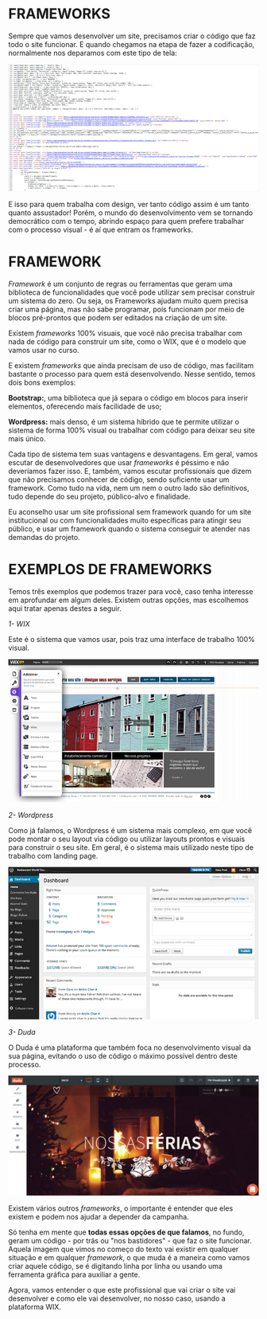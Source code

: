 # FRAMEWORKS

Sempre que vamos desenvolver um site, precisamos criar o código que faz todo o site funcionar. E quando chegamos na etapa de fazer a codificação, normalmente nos deparamos com este tipo de tela:

![Image_14](/images/[IMAGEM-alura_LandingPage_14].jpg)

E isso para quem trabalha com design, ver tanto código assim é um tanto quanto assustador! Porém, o mundo do desenvolvimento vem se tornando democrático com o tempo, abrindo espaço para quem prefere trabalhar com o processo visual - é aí que entram os frameworks.

# FRAMEWORK

*Framework* é um conjunto de regras ou ferramentas que geram uma biblioteca de funcionalidades que você pode utilizar sem precisar construir um sistema do zero. Ou seja, os Frameworks ajudam muito quem precisa criar uma página, mas não sabe programar, pois funcionam por meio de blocos pré-prontos que podem ser editados na criação de um site.

Existem *frameworks* 100% visuais, que você não precisa trabalhar com nada de código para construir um site, como o WIX, que é o modelo que vamos usar no curso.

E existem *frameworks* que ainda precisam de uso de código, mas facilitam bastante o processo para quem está desenvolvendo. Nesse sentido, temos dois bons exemplos:

**Bootstrap:**, uma biblioteca que já separa o código em blocos para inserir elementos, oferecendo mais facilidade de uso;

**Wordpress:** mais denso, é um sistema híbrido que te permite utilizar o sistema de forma 100% visual ou trabalhar com código para deixar seu site mais único.

Cada tipo de sistema tem suas vantagens e desvantagens. Em geral, vamos escutar de desenvolvedores que usar *frameworks* é péssimo e não deveríamos fazer isso. E, também, vamos escutar profissionais que dizem que não precisamos conhecer de código, sendo suficiente usar um framework. Como tudo na vida, nem um nem o outro lado são definitivos, tudo depende do seu projeto, público-alvo e finalidade.

Eu aconselho usar um site profissional sem framework quando for um site institucional ou com funcionalidades muito específicas para atingir seu público, e usar um framework quando o sistema conseguir te atender nas demandas do projeto.

# EXEMPLOS DE FRAMEWORKS

Temos três exemplos que podemos trazer para você, caso tenha interesse em aprofundar em algum deles. Existem outras opções, mas escolhemos aqui tratar apenas destes a seguir.

*1- WIX*

Este é o sistema que vamos usar, pois traz uma interface de trabalho 100% visual.

![Image_15](/images/[IMAGEM-alura_LandingPage_15].jpg)

*2- Wordpress*

Como já falamos, o Wordpress é um sistema mais complexo, em que você pode montar o seu layout via código ou utilizar layouts prontos e visuais para construir o seu site. Em geral, é o sistema mais utilizado neste tipo de trabalho com landing page.

![Image_16](/images/[IMAGEM-alura_LandingPage_16].jpg)

*3- Duda*

O Duda é uma plataforma que também foca no desenvolvimento visual da sua página, evitando o uso de código o máximo possível dentro deste processo.

![Image_17](/images/[IMAGEM-alura_LandingPage_17].jpg)

Existem vários outros *frameworks*, o importante é entender que eles existem e podem nos ajudar a depender da campanha.

Só tenha em mente que **todas essas opções de que falamos**, no fundo, geram um código - por trás ou "nos bastidores" - que faz o site funcionar. Aquela imagem que vimos no começo do texto vai existir em qualquer situação e em qualquer *framework*, o que muda é a maneira como vamos criar aquele código, se é digitando linha por linha ou usando uma ferramenta gráfica para auxiliar a gente.

Agora, vamos entender o que este profissional que vai criar o site vai desenvolver e como ele vai desenvolver, no nosso caso, usando a plataforma WIX.